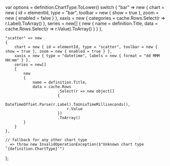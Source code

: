 var options = definition.ChartType.ToLower() switch
{
    "bar" => new
    {
        chart = new { id = elementId, type = "bar", toolbar = new { show = true }, zoom = new { enabled = false } },
        xaxis = new { categories = cache.Rows.Select(r => r.Label).ToArray() },
        series = new[] { new { name = definition.Title, data = cache.Rows.Select(r => r.Value).ToArray() } }
    },

    "scatter" => new
    {
        chart = new { id = elementId, type = "scatter", toolbar = new { show = true }, zoom = new { enabled = true } },
        xaxis = new { type = "datetime", labels = new { format = "dd MMM HH:mm" } },
        series = new[]
        {
            new
            {
                name = definition.Title,
                data = cache.Rows
                           .Select(r => new object[]
                           {
                               DateTimeOffset.Parse(r.Label).ToUnixTimeMilliseconds(),
                               r.Value
                           })
                           .ToArray()
            }
        }
    },

    // fallback for any other chart type
    _ => throw new InvalidOperationException($"Unknown chart type '{definition.ChartType}'")
};
